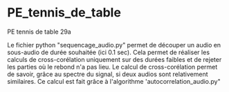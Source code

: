 # PE_tennis_de_table
PE tennis de table 29a


Le fichier python "sequencage_audio.py" permet de découper un audio en sous-audio de durée souhaitée (ici 0.1 sec). Cela permet de réaliser les calculs de cross-corélation 
uniquement sur des durées faibles et de rejeter les parties où le rebond n'a pas lieu. 
Le calcul de cross-corélation permet de savoir, grâce au spectre du signal, si deux audios sont relativement similaires. Ce calcul est fait grâce à l'algorithme 
'autocorrelation_audio.py"

